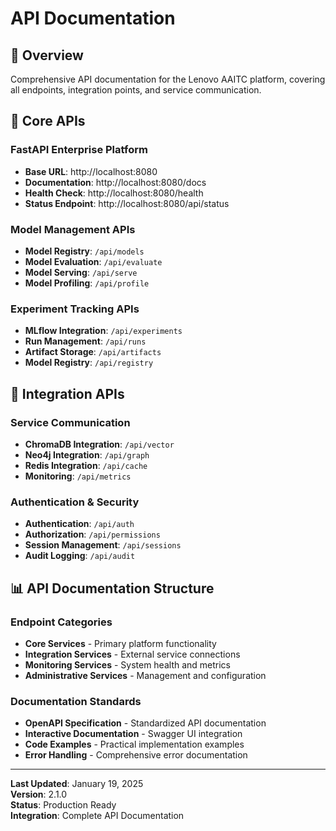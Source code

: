 # API Documentation

## 🎯 Overview

Comprehensive API documentation for the Lenovo AAITC platform, covering all endpoints, integration points, and service communication.

## 🔗 Core APIs

### FastAPI Enterprise Platform

- **Base URL**: http://localhost:8080
- **Documentation**: http://localhost:8080/docs
- **Health Check**: http://localhost:8080/health
- **Status Endpoint**: http://localhost:8080/api/status

### Model Management APIs

- **Model Registry**: `/api/models`
- **Model Evaluation**: `/api/evaluate`
- **Model Serving**: `/api/serve`
- **Model Profiling**: `/api/profile`

### Experiment Tracking APIs

- **MLflow Integration**: `/api/experiments`
- **Run Management**: `/api/runs`
- **Artifact Storage**: `/api/artifacts`
- **Model Registry**: `/api/registry`

## 🚀 Integration APIs

### Service Communication

- **ChromaDB Integration**: `/api/vector`
- **Neo4j Integration**: `/api/graph`
- **Redis Integration**: `/api/cache`
- **Monitoring**: `/api/metrics`

### Authentication & Security

- **Authentication**: `/api/auth`
- **Authorization**: `/api/permissions`
- **Session Management**: `/api/sessions`
- **Audit Logging**: `/api/audit`

## 📊 API Documentation Structure

### Endpoint Categories

- **Core Services** - Primary platform functionality
- **Integration Services** - External service connections
- **Monitoring Services** - System health and metrics
- **Administrative Services** - Management and configuration

### Documentation Standards

- **OpenAPI Specification** - Standardized API documentation
- **Interactive Documentation** - Swagger UI integration
- **Code Examples** - Practical implementation examples
- **Error Handling** - Comprehensive error documentation

---

**Last Updated**: January 19, 2025  
**Version**: 2.1.0  
**Status**: Production Ready  
**Integration**: Complete API Documentation
